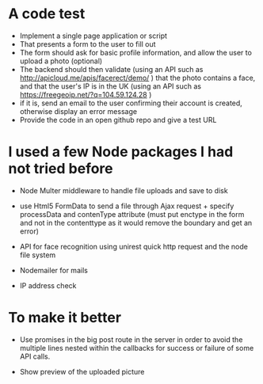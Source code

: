 # A code test
- Implement a single page application or script
- That presents a form to the user to fill out
- The form should ask for basic profile information, and allow the user to upload a photo (optional)
- The backend should then validate (using an API such as http://apicloud.me/apis/facerect/demo/ ) that the photo contains a face, and that the user's IP is in the UK (using an API such as https://freegeoip.net/?q=104.59.124.28 )
- if it is, send an email to the user confirming their account is created, otherwise display an error message
- Provide the code in an open github repo and give a test URL 


# I used a few Node packages I had not tried before

- Node Multer middleware to handle file uploads and save to disk

- use Html5 FormData to send a file through Ajax request + specify processData and contenType attribute  (must put enctype in the form and not in the contenttype as it would remove the boundary and get an error)

- API for face recognition using unirest quick http request and the node file system

- Nodemailer for mails

- IP address check

# To make it better

- Use promises in the big post route in the server in order to avoid the multiple lines nested within the callbacks for success or failure of some API calls.

- Show preview of the uploaded picture